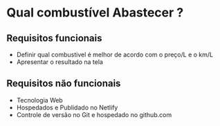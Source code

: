 # Qual combustível Abastecer ?

## Requisitos funcionais
- Definir qual combustivel é melhor de acordo com o preço/L e o km/L
- Apresentar o resultado na tela

## Requisitos não funcionais
- Tecnologia Web
- Hospedados e Publidado no Netlify
- Controle de versão no Git e hospedado no github.com